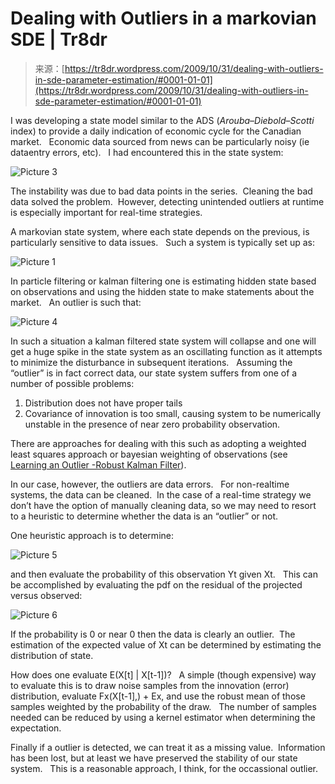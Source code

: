 <!--yml
category: 未分类
date: 2024-05-18 15:38:26
-->

# Dealing with Outliers in a markovian SDE | Tr8dr

> 来源：[https://tr8dr.wordpress.com/2009/10/31/dealing-with-outliers-in-sde-parameter-estimation/#0001-01-01](https://tr8dr.wordpress.com/2009/10/31/dealing-with-outliers-in-sde-parameter-estimation/#0001-01-01)

I was developing a state model similar to the ADS (*Arouba*–*Diebold*–*Scotti* index) to provide a daily indication of economic cycle for the Canadian market.   Economic data sourced from news can be particularly noisy (ie dataentry errors, etc).   I had encountered this in the state system:

![Picture 3](img/8bbbc70739768af9b535c0b990c879ae.png "Picture 3")

The instability was due to bad data points in the series.  Cleaning the bad data solved the problem.  However, detecting unintended outliers at runtime is especially important for real-time strategies.

A markovian state system, where each state depends on the previous, is particularly sensitive to data issues.   Such a system is typically set up as:

![Picture 1](img/dd8deb6663c7bf290d90bca584639f2c.png "Picture 1")

In particle filtering or kalman filtering one is estimating hidden state based on observations and using the hidden state to make statements about the market.   An outlier is such that:

![Picture 4](img/1897ab6668b091bfeffa9b1d960f90c5.png "Picture 4")

In such a situation a kalman filtered state system will collapse and one will get a huge spike in the state system as an oscillating function as it attempts to minimize the disturbance in subsequent iterations.   Assuming the “outlier” is in fact correct data, our state system suffers from one of a number of possible problems:

1.  Distribution does not have proper tails
2.  Covariance of innovation is too small, causing system to be numerically unstable in the presence of near zero probability observation.

There are approaches for dealing with this such as adopting a weighted least squares approach or bayesian weighting of observations (see [Learning an Outlier -Robust Kalman Filter](http://www.google.com/url?sa=t&source=web&ct=res&cd=1&ved=0CA0QFjAA&url=http%3A%2F%2Fwww-clmc.usc.edu%2Fpublications%2F%2FT%2FTR-CLMC-2007-1.pdf&ei=rF7sSqvuI4eslAf7rdX_BA&usg=AFQjCNEVtP3NqiOxmV4FbciooUsMFR8UnQ&sig2=heofR9OhJFqzTDVtOgj-Jg "Learning an Outlier-Robust Kalman Filter ")).

In our case, however, the outliers are data errors.   For non-realtime systems, the data can be cleaned.  In the case of a real-time strategy we don’t have the option of manually cleaning data, so we may need to resort to a heuristic to determine whether the data is an “outlier” or not.

One heuristic approach is to determine:

![Picture 5](img/85b409f6107c0c17b2ddb9c383ddd413.png "Picture 5")

and then evaluate the probability of this observation Yt given Xt.   This can be accomplished by evaluating the pdf on the residual of the projected versus observed:

![Picture 6](img/cb9c8ba11d6742954b7ecd8774df5a1a.png "Picture 6")

If the probability is 0 or near 0 then the data is clearly an outlier.  The estimation of the expected value of Xt can be determined by estimating the distribution of state.

How does one evaluate E(X[t] | X[t-1])?   A simple (though expensive) way to evaluate this is to draw noise samples from the innovation (error) distribution, evaluate Fx(X[t-1],) + Ex, and use the robust mean of those samples weighted by the probability of the draw.   The number of samples needed can be reduced by using a kernel estimator when determining the expectation.

Finally if a outlier is detected, we can treat it as a missing value.  Information has been lost, but at least we have preserved the stability of our state system.   This is a reasonable approach, I think, for the occassional outlier.